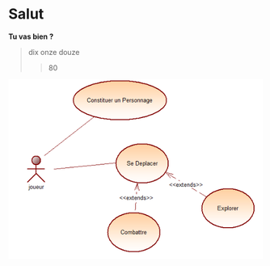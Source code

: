 # Salut #
**Tu vas bien ?**
> dix
> onze 
> douze
>> 80
>

![acteurFluxInscription.png](https://github.com/YannEmery/sioCrawler/blob/master/images/useCasePersonnage.PNG)